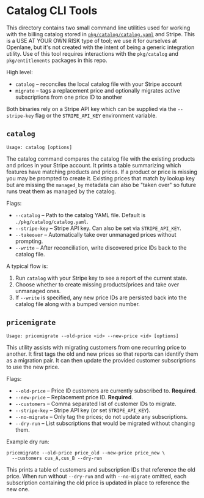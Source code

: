 # Catalog CLI Tools

This directory contains two small command line utilities used for working with the
billing catalog stored in [`pkg/catalog/catalog.yaml`](../../pkg/catalog/catalog.yaml)
and Stripe. This is a USE AT YOUR OWN RISK type of tool; we use it for ourselves at Openlane,
but it's not created with the intent of being a generic integration utility. Use of this tool
requires interactions with the `pkg/catalog` and `pkg/entitlements` packages in this repo.

High level:

- `catalog` – reconciles the local catalog file with your Stripe account
- `migrate` – tags a replacement price and optionally migrates active
  subscriptions from one price ID to another

Both binaries rely on a Stripe API key which can be supplied via the
`--stripe-key` flag or the `STRIPE_API_KEY` environment variable.

## `catalog`

```
Usage: catalog [options]
```

The catalog command compares the catalog file with the existing products and
prices in your Stripe account. It prints a table summarizing which features have
matching products and prices. If a product or price is missing you may be
prompted to create it. Existing prices that match by lookup key but are missing
the `managed_by` metadata can also be "taken over" so future runs treat them as
managed by the catalog.

Flags:

- `--catalog` – Path to the catalog YAML file. Default is
  `./pkg/catalog/catalog.yaml`.
- `--stripe-key` – Stripe API key. Can also be set via `STRIPE_API_KEY`.
- `--takeover` – Automatically take over unmanaged prices without prompting.
- `--write` – After reconciliation, write discovered price IDs back to the
  catalog file.

A typical flow is:

1. Run `catalog` with your Stripe key to see a report of the current state.
2. Choose whether to create missing products/prices and take over unmanaged ones.
3. If `--write` is specified, any new price IDs are persisted back into the
   catalog file along with a bumped version number.

## `pricemigrate`

```
Usage: pricemigrate --old-price <id> --new-price <id> [options]
```

This utility assists with migrating customers from one recurring price to
another. It first tags the old and new prices so that reports can identify them
as a migration pair. It can then update the provided customer subscriptions to
use the new price.

Flags:

- `--old-price` – Price ID customers are currently subscribed to. **Required**.
- `--new-price` – Replacement price ID. **Required**.
- `--customers` – Comma separated list of customer IDs to migrate.
- `--stripe-key` – Stripe API key (or set `STRIPE_API_KEY`).
- `--no-migrate` – Only tag the prices; do not update any subscriptions.
- `--dry-run` – List subscriptions that would be migrated without changing them.

Example dry run:

```
pricemigrate --old-price price_old --new-price price_new \
  --customers cus_A,cus_B --dry-run
```

This prints a table of customers and subscription IDs that reference the old
price. When run without `--dry-run` and with `--no-migrate` omitted, each
subscription containing the old price is updated in place to reference the new
one.
